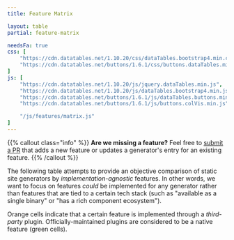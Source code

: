 ```yaml
---
title: Feature Matrix

layout: table
partial: feature-matrix

needsFa: true
css: [
    "https://cdn.datatables.net/1.10.20/css/dataTables.bootstrap4.min.css",
    "https://cdn.datatables.net/buttons/1.6.1/css/buttons.dataTables.min.css"
]
js: [
    "https://cdn.datatables.net/1.10.20/js/jquery.dataTables.min.js",
    "https://cdn.datatables.net/1.10.20/js/dataTables.bootstrap4.min.js",
    "https://cdn.datatables.net/buttons/1.6.1/js/dataTables.buttons.min.js",
    "https://cdn.datatables.net/buttons/1.6.1/js/buttons.colVis.min.js",

    "/js/features/matrix.js"
]
---
```


{{% callout class="info" %}}
**Are we missing a feature?** Feel free to [submit a PR](https://github.com/errata-ai/static-school/pulls) that adds a new feature or updates a generator's entry for an existing feature.
{{% /callout %}}

The following table attempts to provide an objective comparison of static
site generators by *implementation-agnostic* features. In other words, we want
to focus on features *could* be implemented for any generator rather than
features that are tied to a certain tech stack (such as "available
as a single binary" or "has a rich component ecosystem").

Orange cells indicate that a certain feature is implemented through a
*third-party* plugin. Officially-maintained plugins are considered to be a
native feature (green cells).
